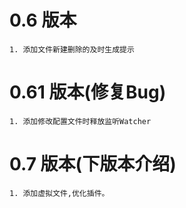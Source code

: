 # 0.6 版本

    1. 添加文件新建删除的及时生成提示

# 0.61 版本(修复Bug)

    1. 添加修改配置文件时释放监听Watcher

# 0.7 版本(下版本介绍)

    1. 添加虚拟文件,优化插件。